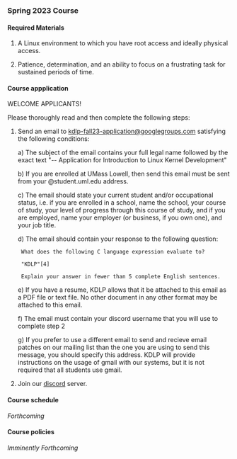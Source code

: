 ### Spring 2023 Course

#### Required Materials

1. A Linux environment to which you have root access and ideally physical access.

2. Patience, determination, and an ability to focus on a frustrating task for sustained periods of time.

#### Course appplication

WELCOME APPLICANTS!

Please thoroughly read and then complete the following steps:

1. Send an email to kdlp-fall23-application@googlegroups.com satisfying the following conditions:

	a) The subject of the email contains your full legal name followed by the exact text "-- Application for Introduction to Linux Kernel Development"
	
	b) If you are enrolled at UMass Lowell, then send this email must be sent from your @student.uml.edu address.

	c) The email should state your current student and/or occupational status, i.e. if you are enrolled in a school, name the school, your course of study, your level of progress through this course of study, and if you are employed, name your employer (or business, if you own one), and your job title.

	d) The email should contain your response to the following question:

		What does the following C language expression evaluate to?

		"KDLP"[4]

		Explain your answer in fewer than 5 complete English sentences.


	e) If you have a resume, KDLP allows that it be attached to this email as a PDF file or text file. No other document in any other format may be attached to this email.

	f) The email must contain your discord username that you will use to complete step 2

	g) If you prefer to use a different email to send and recieve email patches on our mailing list than the one you are using to send this message, you should specify this address. KDLP will provide instructions on the usage of gmail with our systems, but it is not required that all students use gmail.

2. Join our [discord](https://discord.gg/CFpuxqYgHM) server.




#### Course schedule

*Forthcoming*

#### Course policies

*Imminently Forthcoming*
